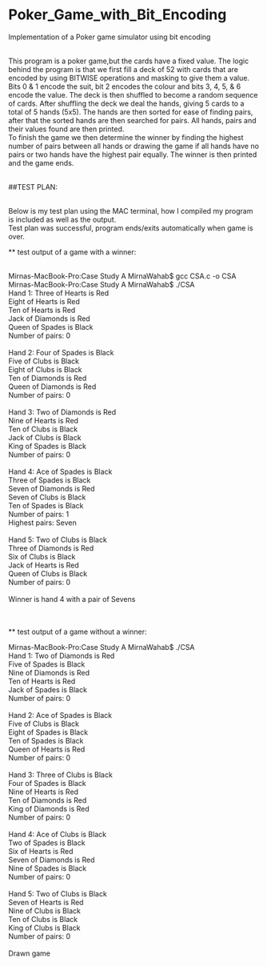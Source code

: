 # Poker_Game_with_Bit_Encoding
Implementation of a Poker game simulator using bit encoding <br/><br/>

This program is a poker game,but the cards have a fixed value.
The logic behind the program is that we first fill a deck of 52 with cards that are encoded by using BITWISE operations and masking to give them a value. Bits 0 & 1 encode the suit, bit 2 encodes the colour and bits 3, 4, 5, & 6 encode the value. The deck is then shuffled to become a random sequence of cards. After shuffling the deck we deal the hands, giving 5 cards to a total of 5 hands (5x5). The hands are then sorted for ease of finding pairs, after that the sorted hands are then searched for pairs. All hands, pairs and their values found are then printed. <br/>
To finish the game we then determine the winner by finding the highest number of pairs between all hands or drawing the game if all hands have no pairs or two hands have the highest pair equally. The winner is then printed and the game ends.
<br/>

 <br />
##TEST PLAN: <br />
 <br />

Below is my test plan using the MAC terminal, how I compiled my program is included as well as the output. <br />
Test plan was successful, program ends/exits automatically when game is over. <br />

** test output of a game with a winner: <br /> <br />

Mirnas-MacBook-Pro:Case Study A MirnaWahab$ gcc CSA.c -o CSA <br/>
Mirnas-MacBook-Pro:Case Study A MirnaWahab$ ./CSA <br/>
Hand 1:	Three of Hearts is Red <br/>
	Eight of Hearts is Red <br/>
	Ten of Hearts is Red <br/>
	Jack of Diamonds is Red <br/>
	Queen of Spades is Black <br/>
Number of pairs: 0 <br/>
 <br/>
Hand 2:	Four of Spades is Black <br/>
	Five of Clubs is Black <br/>
	Eight of Clubs is Black <br/>
	Ten of Diamonds is Red <br/>
	Queen of Diamonds is Red <br/>
Number of pairs: 0 <br/>
 <br/>
Hand 3:	Two of Diamonds is Red <br/>
	Nine of Hearts is Red <br/>
	Ten of Clubs is Black <br/>
	Jack of Clubs is Black <br/>
	King of Spades is Black <br/>
Number of pairs: 0 <br/>
 <br/>
Hand 4:	Ace of Spades is Black <br/>
	Three of Spades is Black <br/>
	Seven of Diamonds is Red <br/>
	Seven of Clubs is Black <br/>
	Ten of Spades is Black <br/>
Number of pairs: 1 <br/>
Highest pairs: Seven <br/>
 <br/>
Hand 5:	Two of Clubs is Black <br/>
	Three of Diamonds is Red <br/>
	Six of Clubs is Black <br/>
	Jack of Hearts is Red <br/>
 	Queen of Clubs is Black <br/>
Number of pairs: 0 <br/>
 <br/>
Winner is hand 4 with a pair of Sevens <br/>
 <br/> <br/>

** test output of a game without a winner: <br/> 

Mirnas-MacBook-Pro:Case Study A MirnaWahab$ ./CSA <br/>
Hand 1:	Two of Diamonds is Red <br/>
	Five of Spades is Black <br/>
	Nine of Diamonds is Red <br/>
	Ten of Hearts is Red <br/>
	Jack of Spades is Black <br/>
Number of pairs: 0 <br/>
 <br/>
Hand 2:	Ace of Spades is Black <br/>
	Five of Clubs is Black <br/>
	Eight of Spades is Black <br/>
	Ten of Spades is Black <br/>
	Queen of Hearts is Red <br/>
Number of pairs: 0 <br/>
 <br/>
Hand 3:	Three of Clubs is Black <br/>
	Four of Spades is Black <br/>
	Nine of Hearts is Red <br/>
	Ten of Diamonds is Red <br/>
	King of Diamonds is Red <br/>
Number of pairs: 0 <br/>
 <br/>
Hand 4:	Ace of Clubs is Black <br/>
	Two of Spades is Black <br/>
	Six of Hearts is Red <br/>
	Seven of Diamonds is Red <br/>
	Nine of Spades is Black <br/>
Number of pairs: 0 <br/>
 <br/>
Hand 5:	Two of Clubs is Black <br/>
	Seven of Hearts is Red <br/>
	Nine of Clubs is Black <br/>
	Ten of Clubs is Black <br/>
	King of Clubs is Black <br/>
Number of pairs: 0 <br/>
 <br/>
Drawn game <br/>

